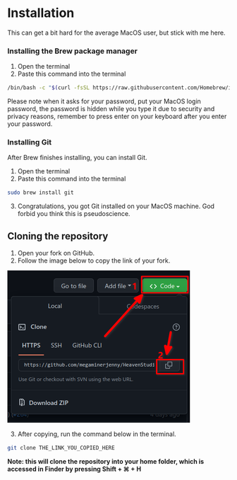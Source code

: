 # Installation

This can get a bit hard for the average MacOS user, but stick with me here.

### Installing the Brew package manager
1. Open the terminal
2. Paste this command into the terminal
```sh
/bin/bash -c "$(curl -fsSL https://raw.githubusercontent.com/Homebrew/install/HEAD/install.sh)"
```
Please note when it asks for your password, put your MacOS login password, the password is hidden while you type it due to security and privacy reasons, remember to press enter on your keyboard after you enter your password.

### Installing Git
After Brew finishes installing, you can install Git.
1. Open the terminal
2. Paste this command into the terminal
```sh
sudo brew install git
```
3. Congratulations, you got Git installed on your MacOS machine. God forbid you think this is pseudoscience.

## Cloning the repository
1. Open your fork on GitHub.
2. Follow the image below to copy the link of your fork.

![copy](../../assets/cloning.png)

3. After copying, run the command below in the terminal.
```sh
git clone THE_LINK_YOU_COPIED_HERE
```

**Note: this will clone the repository into your home folder, which is accessed in Finder by pressing Shift + ⌘ + H**
